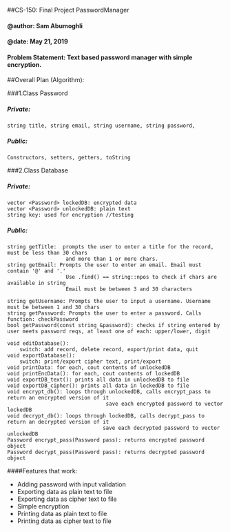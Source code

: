 
   ##CS-150: Final Project PasswordManager
   #### @author: Sam Abumoghli
   #### @date: May 21, 2019
   #### Problem Statement: Text based password manager with simple encryption.
   ##Overall Plan (Algorithm):
   
 ###1.Class Password
 ##### Private:
    string title, string email, string username, string password,
##### Public:
    Constructors, setters, getters, toString

 ###2.Class Database
 ##### Private:
    vector <Password> lockedDB: encrypted data
    vector <Password> unlockedDB: plain text
    string key: used for encryption //testing
 ##### Public:
    string getTitle:  prompts the user to enter a title for the record, must be less than 30 chars
                       and more than 1 or more chars.
    string getEmail: Prompts the user to enter an email. Email must contain '@' and '.'
                       Use .find() == string::npos to check if chars are available in string
                       Email must be between 3 and 30 characters    
                    
    string getUsername: Prompts the user to input a username. Username must be between 1 and 30 chars
    string getPassword: Prompts the user to enter a password. Calls function: checkPassword
    bool getPassword(const string &password): checks if string entered by user meets password reqs, at least one of each: upper/lower, digit
    
    void editDatabase(): 
        switch: add record, delete record, export/print data, quit
    void exportDatabase():
        switch: print/export cipher text, print/export
    void printData: for each, cout contents of unlockedDB
    void printEncData(): for each, cout contents of lockedDB
    void exportDB_text(): prints all data in unlockedDB to file
    void exportDB_cipher(): prints all data in lockedDB to file
    void encrypt_db(): loops through unlockedDB, calls encrypt_pass to return an encrypted version of it
                                    save each encrypted password to vector lockedDB
    void decrypt_db(): loops through lockedDB, calls decrypt_pass to return an decrypted version of it
                                   save each decrypted password to vector unlockedDB
    Password encrypt_pass(Password pass): returns encrypted password object 
    Password decrypt_pass(Password pass): returns decrypted password object
    
                     
 
 ####Features that work: 
- Adding password with input validation
- Exporting data as plain text to file
- Exporting data as cipher text to file
- Simple encryption
- Printing data as plain text to file
- Printing data as cipher text to file
 